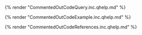 {% render "CommentedOutCodeQuery.inc.qhelp.md" %}

{% render "CommentedOutCodeExample.inc.qhelp.md" %}

{% render "CommentedOutCodeReferences.inc.qhelp.md" %}

